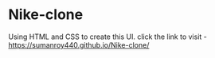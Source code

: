 # Nike-clone
Using HTML and CSS to create this UI.
click the link to visit - https://sumanroy440.github.io/Nike-clone/
